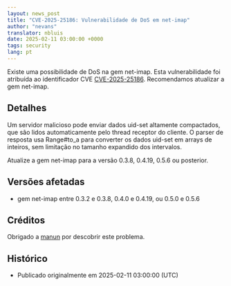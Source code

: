```yaml
---
layout: news_post
title: "CVE-2025-25186: Vulnerabilidade de DoS em net-imap"
author: "nevans"
translator: nbluis
date: 2025-02-11 03:00:00 +0000
tags: security
lang: pt
---
```


Existe uma possibilidade de DoS na gem net-imap. Esta vulnerabilidade foi atribuída ao identificador CVE [CVE-2025-25186](https://www.cve.org/CVERecord?id=CVE-2025-25186). Recomendamos atualizar a gem net-imap.

## Detalhes

Um servidor malicioso pode enviar dados uid-set altamente compactados, que são lidos automaticamente pelo thread receptor do cliente. O parser de resposta usa Range#to_a para converter os dados uid-set em arrays de inteiros, sem limitação no tamanho expandido dos intervalos.

Atualize a gem net-imap para a versão 0.3.8, 0.4.19, 0.5.6 ou posterior.

## Versões afetadas

* gem net-imap entre 0.3.2 e 0.3.8, 0.4.0 e 0.4.19, ou 0.5.0 e 0.5.6

## Créditos

Obrigado a [manun](https://hackerone.com/manun) por descobrir este problema.

## Histórico

* Publicado originalmente em 2025-02-11 03:00:00 (UTC)

